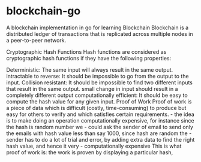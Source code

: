 # blockchain-go
A blockchain implementation in go for learning
Blockchain
Blockchain is a distributed ledger of transactions that is replicated across multiple nodes in a peer-to-peer network.

Cryptographic Hash Functions
Hash functions are considered as cryptographic hash functions if they have the following properties:

Deterministic: The same input will always result in the same output.
intractable to reverse: It should be impossible to go from the output to the input.
Collision resistant: It should be impossible to find two different inputs that result in the same output.
small change in input should result in a completely different output
computationally efficient: It should be easy to compute the hash value for any given input.
Proof of Work
Proof of work is a piece of data which is difficult (costly, time-consuming) to produce but easy for others to verify and which satisfies certain requirements. - the idea is to make doing an operation computationally expensive, for instance since the hash is random number we - could ask the sender of email to send only the emails with hash value less than say 1000, since hash are random the - sender has to do a lot of trial and error, by adding extra data to find the right hash value, and hence it very - computationally expensive This is what proof of work is: the work is proven by displaying a particular hash,